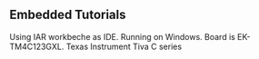 ## Embedded Tutorials
Using IAR workbeche as IDE. Running on Windows.
Board is EK-TM4C123GXL. Texas Instrument Tiva C series
